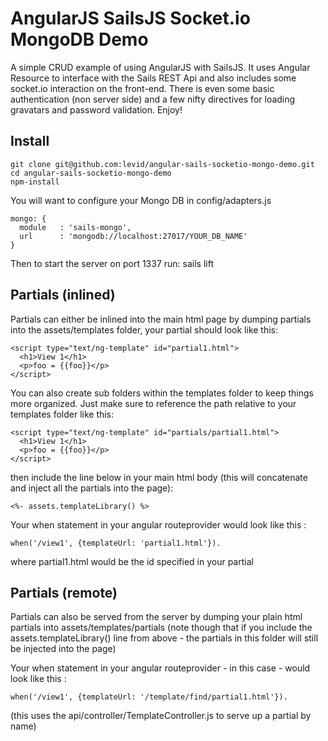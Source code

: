 # AngularJS SailsJS Socket.io MongoDB Demo

A simple CRUD example of using AngularJS with SailsJS. It uses Angular Resource to interface with the Sails REST Api
and also includes some socket.io interaction on the front-end. There is even some basic authentication (non server side) and 
a few nifty directives for loading gravatars and password validation. Enjoy!

Install
------------------

    git clone git@github.com:levid/angular-sails-socketio-mongo-demo.git
    cd angular-sails-socketio-mongo-demo
    npm-install
    
You will want to configure your Mongo DB in config/adapters.js
    
    mongo: {
      module   : 'sails-mongo',
      url      : 'mongodb://localhost:27017/YOUR_DB_NAME'
    }
    
Then to start the server on port 1337 run:
    sails lift

Partials (inlined)
------------------

Partials can either be inlined into the main html page by dumping partials into the assets/templates folder,
your partial should look like this:

    <script type="text/ng-template" id="partial1.html">
      <h1>View 1</h1>
      <p>foo = {{foo}}</p>
    </script>
    
You can also create sub folders within the templates folder to keep things more organized. 
Just make sure to reference the path relative to your templates folder like this:

    <script type="text/ng-template" id="partials/partial1.html">
      <h1>View 1</h1>
      <p>foo = {{foo}}</p>
    </script>

then include the line below in your main html body (this will concatenate and inject all the partials into the page):

    <%- assets.templateLibrary() %>

Your when statement in your angular routeprovider would look like this :

    when('/view1', {templateUrl: 'partial1.html'}).
          
where partial1.html would be the id specified in your partial

Partials (remote)
-----------------

Partials can also be served from the server by dumping your plain html partials into assets/templates/partials
(note though that if you include the assets.templateLibrary() line from above - the partials in this folder 
will still be injected into the page)

Your when statement in your angular routeprovider - in this case - would look like this :

    when('/view1', {templateUrl: '/template/find/partial1.html'}).

(this uses the api/controller/TemplateController.js to serve up a partial by name)
